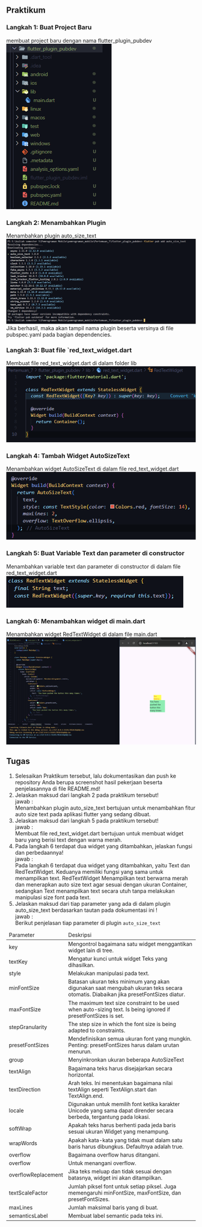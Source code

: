 <br>

## Praktikum 

### Langkah 1: Buat Project Baru
membuat project baru dengan nama flutter_plugin_pubdev
![alt text](img/1.png)

### Langkah 2: Menambahkan Plugin
Menambahkan plugin auto_size_text
![alt text](img/2.png)
Jika berhasil, maka akan tampil nama plugin beserta versinya di file pubspec.yaml pada bagian dependencies.

### Langkah 3: Buat file `red_text_widget.dart
Membuat file red_text_widget.dart di dalam folder lib
![alt text](img/3.png)

### Langkah 4: Tambah Widget AutoSizeText
Menambahkan widget AutoSizeText di dalam file red_text_widget.dart
![alt text](img/4.png)

### Langkah 5: Buat Variable Text dan parameter di constructor
Menambahkan variable text dan parameter di constructor di dalam file red_text_widget.dart
![alt text](img/5.png)

### Langkah 6: Menambahkan widget di main.dart
Menambahkan widget RedTextWidget di dalam file main.dart
![alt text](img/6.png)


## Tugas
1. Selesaikan Praktikum tersebut, lalu dokumentasikan dan push ke repository Anda berupa screenshot hasil pekerjaan beserta penjelasannya di file README.md!
2. Jelaskan maksud dari langkah 2 pada praktikum tersebut!<br>
jawab : <br>
Menambahkan plugin auto_size_text bertujuan untuk menambahkan fitur auto size text pada aplikasi flutter yang sedang dibuat.
3. Jelaskan maksud dari langkah 5 pada praktikum tersebut!<br>
jawab :<br>
Membuat file red_text_widget.dart bertujuan untuk membuat widget baru yang berisi text dengan warna merah.
4. Pada langkah 6 terdapat dua widget yang ditambahkan, jelaskan fungsi dan perbedaannya!<br>
jawab :<br>
Pada langkah 6 terdapat dua widget yang ditambahkan, yaitu Text dan RedTextWidget. Keduanya memiliki fungsi yang sama untuk menampilkan text. RedTextWidget Menampilkan text berwarna merah dan menerapkan auto size text agar sesuai dengan ukuran Container, sedangkan Text menampilkan text secara utuh tanpa melakukan manipulasi size font pada text.
5. Jelaskan maksud dari tiap parameter yang ada di dalam plugin auto_size_text berdasarkan tautan pada dokumentasi ini !<br>
jawab :<br>
Berikut penjelasan tiap parameter di plugin `auto_size_text`

<table>
    <thead>
        <tr>
            <td>Parameter</td>
            <td>Deskripsi</td>
        </tr>
    </thead>
    <tbody>
        <tr>
            <td>key</td>
            <td>Mengontrol bagaimana satu widget menggantikan widget lain di tree.</td>
        </tr>
        <tr>
            <td>textKey</td>
            <td>Mengatur kunci untuk widget Teks yang dihasilkan.</td>
        </tr>
        <tr>
            <td>style</td>
            <td>Melakukan manipulasi pada text.</td>
        </tr>
        <tr>
            <td>minFontSize</td>
            <td>Batasan ukuran teks minimum yang akan digunakan saat mengubah ukuran teks secara otomatis. Diabaikan jika presetFontSizes diatur.</td>
        </tr>
        <tr>
            <td>maxFontSize</td>
            <td>The maximum text size constraint to be used when auto-sizing text. Is being ignored if presetFontSizes is set.</td>
        </tr>
        <tr>
            <td>stepGranularity</td>
            <td>The step size in which the font size is being adapted to constraints.</td>
        </tr>
        <tr>
            <td>presetFontSizes</td>
            <td>Mendefinisikan semua ukuran font yang mungkin. Penting: presetFontSizes harus dalam urutan menurun.</td>
        </tr>
        <tr>
            <td>group</td>
            <td>Menyinkronkan ukuran beberapa AutoSizeText</td>
        </tr>
        <tr>
            <td>textAlign</td>
            <td>Bagaimana teks harus disejajarkan secara horizontal.</td>
        </tr>
        <tr>
            <td>textDirection</td>
            <td>Arah teks. Ini menentukan bagaimana nilai textAlign seperti TextAlign.start dan TextAlign.end.</td>
        </tr>
        <tr>
            <td>locale</td>
            <td>Digunakan untuk memilih font ketika karakter Unicode yang sama dapat dirender secara berbeda, tergantung pada lokasi.</td>
        </tr>
        <tr>
            <td>softWrap</td>
            <td>Apakah teks harus berhenti pada jeda baris sesuai ukuran Widget yang menampung.</td>
        </tr>
        <tr>
            <td>wrapWords</td>
            <td>Apakah kata-kata yang tidak muat dalam satu baris harus dibungkus. Defaultnya adalah true.</td>
        </tr>
        <tr>
            <td>overflow</td>
            <td>Bagaimana overflow harus ditangani.</td>
        </tr>
        <tr>
            <td>overflow</td>
            <td>Untuk menangani overflow.</td>
        </tr>
        <tr>
            <td>overflowReplacement</td>
            <td>Jika teks meluap dan tidak sesuai dengan batasnya, widget ini akan ditampilkan.</td>
        </tr>
        <tr>
            <td>textScaleFactor</td>
            <td>Jumlah piksel font untuk setiap piksel. Juga memengaruhi minFontSize, maxFontSize, dan presetFontSizes.</td>
        </tr>
        <tr>
            <td>maxLines</td>
            <td>Jumlah maksimal baris yang di buat.</td>
        </tr>
        <tr>
            <td>semanticsLabel</td>
            <td>Membuat label semantic pada teks ini.</td>
        </tr>
    </tbody>
</table>